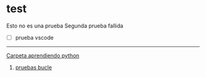 # test
Esto no es una prueba
Segunda prueba fallida 

* [ ] prueba vscode

---

[Carpeta aprendiendo python](a_python)

1. [pruebas bucle](a_python/01-pruebas_bucle.ipynb)